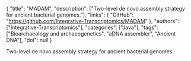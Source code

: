 {
  "title": "MADAM",
  "description": ["Two-level de novo assembly strategy for ancient bacterial genomes."],
  "links": {
    "GitHub": "https://github.com/Integrative-Transcriptomics/MADAM"
  },
  "authors": ["Integrative-Transcriptomics"],
  "categories": ["Java"],
  "tags": ["Bioarchaeology and archaeogenetics", "aDNA assembler", "Ancient DNA"],
  "doi": null
}

<!-- Generated by csv2md.R – do not edit by hand -->

Two-level de novo assembly strategy for ancient bacterial genomes.